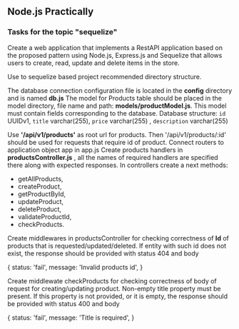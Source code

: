 ## Node.js Practically
### Tasks for the topic "sequelize"
Create a web application that implements a RestAPI application based on the proposed pattern using Node.js, Express.js and Sequelize that allows users to create, read, update and delete items in the store. 

Use to sequelize based project recommended directory structure.

The database connection configuration file is located in the **config** directory and is named **db.js**
The model for Products table should be placed in the model directory, file name and path:  **models/productModel.js**. 
This model must contain fields corresponding to the database.
Database structure:
  `id` UUIDv1,
  `title` varchar(255), 
  `price` varchar(255) ,
  `description` varchar(255) 

Use **'/api/v1/products'** as root url for products. Then '/api/v1/products/:id' should be used for requests that require id of product.
Connect routers to application object app in app.js
Create products handlers in **productsController.js** , all the names of required handlers are specified there along with expected responses.
In  controllers create a next methods: 

- getAllProducts,
-  createProduct,
-  getProductById,
-  updateProduct,
-  deleteProduct,
-  validateProductId,
-  checkProducts.

Create middlewares in productsController  for checking correctness of **Id** of products that is requested/updated/deleted. If entity with such id does not exist, the response should be provided with status 404 and body

  {
    status: 'fail',
    message: 'Invalid products id',
  }
  
Create middlewate checkProducts for checking correctness of body of request for creating/updating product. Non-empty title property must be present. If this property is not provided, or it is empty, the response should be provided with status 400 and body

  {
    status: 'fail',
    message: 'Title is required',
  }
